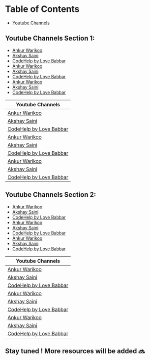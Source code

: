 # Table of Contents

- [Youtube Channels](#youtube-channels)

## Youtube Channels Section 1:

- [Ankur Warikoo](https://www.youtube.com/c/warikoo/featured)
- [Akshay Saini](https://www.youtube.com/c/akshaymarch7/featured)
- [CodeHelp by Love Babbar](https://www.youtube.com/c/CodeHelpbyBabbar)
- [Ankur Warikoo](https://www.youtube.com/c/warikoo/featured)
- [Akshay Saini](https://www.youtube.com/c/akshaymarch7/featured)
- [CodeHelp by Love Babbar](https://www.youtube.com/c/CodeHelpbyBabbar)
- [Ankur Warikoo](https://www.youtube.com/c/warikoo/featured)
- [Akshay Saini](https://www.youtube.com/c/akshaymarch7/featured)
- [CodeHelp by Love Babbar](https://www.youtube.com/c/CodeHelpbyBabbar)

| Youtube Channels                                                      |
| --------------------------------------------------------------------- |
| [Ankur Warikoo](https://www.youtube.com/c/warikoo/featured)           |
| [Akshay Saini](https://www.youtube.com/c/akshaymarch7/featured)       |
| [CodeHelp by Love Babbar](https://www.youtube.com/c/CodeHelpbyBabbar) |
| [Ankur Warikoo](https://www.youtube.com/c/warikoo/featured)           |
| [Akshay Saini](https://www.youtube.com/c/akshaymarch7/featured)       |
| [CodeHelp by Love Babbar](https://www.youtube.com/c/CodeHelpbyBabbar) |
| [Ankur Warikoo](https://www.youtube.com/c/warikoo/featured)           |
| [Akshay Saini](https://www.youtube.com/c/akshaymarch7/featured)       |
| [CodeHelp by Love Babbar](https://www.youtube.com/c/CodeHelpbyBabbar) |

## Youtube Channels Section 2:

- [<i class="fa-brands fa-youtube"></i> Ankur Warikoo](https://www.youtube.com/c/warikoo/featured)
- [<i class="fa-brands fa-youtube"></i> Akshay Saini](https://www.youtube.com/c/akshaymarch7/featured)
- [<i class="fa-brands fa-youtube"></i> CodeHelp by Love Babbar](https://www.youtube.com/c/CodeHelpbyBabbar)
- [<i class="fa-brands fa-youtube"></i> Ankur Warikoo](https://www.youtube.com/c/warikoo/featured)
- [<i class="fa-brands fa-youtube"></i> Akshay Saini](https://www.youtube.com/c/akshaymarch7/featured)
- [<i class="fa-brands fa-youtube"></i> CodeHelp by Love Babbar](https://www.youtube.com/c/CodeHelpbyBabbar)
- [<i class="fa-brands fa-youtube"></i> Ankur Warikoo](https://www.youtube.com/c/warikoo/featured)
- [<i class="fa-brands fa-youtube"></i> Akshay Saini](https://www.youtube.com/c/akshaymarch7/featured)
- [<i class="fa-brands fa-youtube"></i> CodeHelp by Love Babbar](https://www.youtube.com/c/CodeHelpbyBabbar)


| Youtube Channels                                                      |
| --------------------------------------------------------------------- |
| [<i class="fa-brands fa-youtube"></i> Ankur Warikoo](https://www.youtube.com/c/warikoo/featured)           |
| [<i class="fa-brands fa-youtube"></i> Akshay Saini](https://www.youtube.com/c/akshaymarch7/featured)       |
| [<i class="fa-brands fa-youtube"></i> CodeHelp by Love Babbar](https://www.youtube.com/c/CodeHelpbyBabbar) |
| [<i class="fa-brands fa-youtube"></i> Ankur Warikoo](https://www.youtube.com/c/warikoo/featured)           |
| [<i class="fa-brands fa-youtube"></i> Akshay Saini](https://www.youtube.com/c/akshaymarch7/featured)       |
| [<i class="fa-brands fa-youtube"></i> CodeHelp by Love Babbar](https://www.youtube.com/c/CodeHelpbyBabbar) |
| [<i class="fa-brands fa-youtube"></i> Ankur Warikoo](https://www.youtube.com/c/warikoo/featured)           |
| [<i class="fa-brands fa-youtube"></i> Akshay Saini](https://www.youtube.com/c/akshaymarch7/featured)       |
| [<i class="fa-brands fa-youtube"></i> CodeHelp by Love Babbar](https://www.youtube.com/c/CodeHelpbyBabbar) |

<h2> Stay tuned ! More resources will be added 🔜  <h2>
